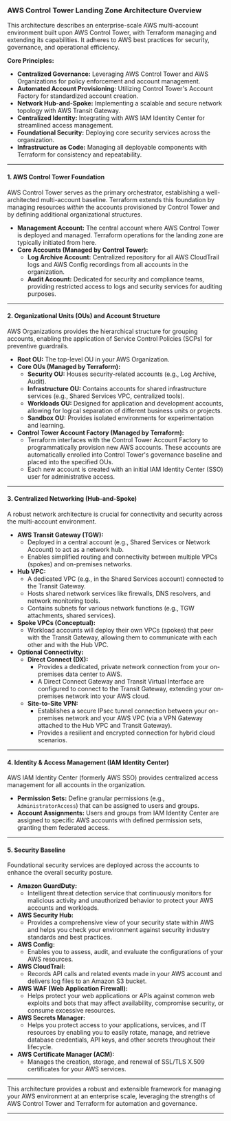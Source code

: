 ### AWS Control Tower Landing Zone Architecture Overview

This architecture describes an enterprise-scale AWS multi-account environment built upon AWS Control Tower, with Terraform managing and extending its capabilities. It adheres to AWS best practices for security, governance, and operational efficiency.

**Core Principles:**

*   **Centralized Governance:** Leveraging AWS Control Tower and AWS Organizations for policy enforcement and account management.
*   **Automated Account Provisioning:** Utilizing Control Tower's Account Factory for standardized account creation.
*   **Network Hub-and-Spoke:** Implementing a scalable and secure network topology with AWS Transit Gateway.
*   **Centralized Identity:** Integrating with AWS IAM Identity Center for streamlined access management.
*   **Foundational Security:** Deploying core security services across the organization.
*   **Infrastructure as Code:** Managing all deployable components with Terraform for consistency and repeatability.

---

#### **1. AWS Control Tower Foundation**

AWS Control Tower serves as the primary orchestrator, establishing a well-architected multi-account baseline. Terraform extends this foundation by managing resources *within* the accounts provisioned by Control Tower and by defining additional organizational structures.

*   **Management Account:** The central account where AWS Control Tower is deployed and managed. Terraform operations for the landing zone are typically initiated from here.
*   **Core Accounts (Managed by Control Tower):**
    *   **Log Archive Account:** Centralized repository for all AWS CloudTrail logs and AWS Config recordings from all accounts in the organization.
    *   **Audit Account:** Dedicated for security and compliance teams, providing restricted access to logs and security services for auditing purposes.

---

#### **2. Organizational Units (OUs) and Account Structure**

AWS Organizations provides the hierarchical structure for grouping accounts, enabling the application of Service Control Policies (SCPs) for preventive guardrails.

*   **Root OU:** The top-level OU in your AWS Organization.
*   **Core OUs (Managed by Terraform):**
    *   **Security OU:** Houses security-related accounts (e.g., Log Archive, Audit).
    *   **Infrastructure OU:** Contains accounts for shared infrastructure services (e.g., Shared Services VPC, centralized tools).
    *   **Workloads OU:** Designed for application and development accounts, allowing for logical separation of different business units or projects.
    *   **Sandbox OU:** Provides isolated environments for experimentation and learning.
*   **Control Tower Account Factory (Managed by Terraform):**
    *   Terraform interfaces with the Control Tower Account Factory to programmatically provision new AWS accounts. These accounts are automatically enrolled into Control Tower's governance baseline and placed into the specified OUs.
    *   Each new account is created with an initial IAM Identity Center (SSO) user for administrative access.

---

#### **3. Centralized Networking (Hub-and-Spoke)**

A robust network architecture is crucial for connectivity and security across the multi-account environment.

*   **AWS Transit Gateway (TGW):**
    *   Deployed in a central account (e.g., Shared Services or Network Account) to act as a network hub.
    *   Enables simplified routing and connectivity between multiple VPCs (spokes) and on-premises networks.
*   **Hub VPC:**
    *   A dedicated VPC (e.g., in the Shared Services account) connected to the Transit Gateway.
    *   Hosts shared network services like firewalls, DNS resolvers, and network monitoring tools.
    *   Contains subnets for various network functions (e.g., TGW attachments, shared services).
*   **Spoke VPCs (Conceptual):**
    *   Workload accounts will deploy their own VPCs (spokes) that peer with the Transit Gateway, allowing them to communicate with each other and with the Hub VPC.
*   **Optional Connectivity:**
    *   **Direct Connect (DX):**
        *   Provides a dedicated, private network connection from your on-premises data center to AWS.
        *   A Direct Connect Gateway and Transit Virtual Interface are configured to connect to the Transit Gateway, extending your on-premises network into your AWS cloud.
    *   **Site-to-Site VPN:**
        *   Establishes a secure IPsec tunnel connection between your on-premises network and your AWS VPC (via a VPN Gateway attached to the Hub VPC and Transit Gateway).
        *   Provides a resilient and encrypted connection for hybrid cloud scenarios.

---

#### **4. Identity & Access Management (IAM Identity Center)**

AWS IAM Identity Center (formerly AWS SSO) provides centralized access management for all accounts in the organization.

*   **Permission Sets:** Define granular permissions (e.g., `AdministratorAccess`) that can be assigned to users and groups.
*   **Account Assignments:** Users and groups from IAM Identity Center are assigned to specific AWS accounts with defined permission sets, granting them federated access.

---

#### **5. Security Baseline**

Foundational security services are deployed across the accounts to enhance the overall security posture.

*   **Amazon GuardDuty:**
    *   Intelligent threat detection service that continuously monitors for malicious activity and unauthorized behavior to protect your AWS accounts and workloads.
*   **AWS Security Hub:**
    *   Provides a comprehensive view of your security state within AWS and helps you check your environment against security industry standards and best practices.
*   **AWS Config:**
    *   Enables you to assess, audit, and evaluate the configurations of your AWS resources.
*   **AWS CloudTrail:**
    *   Records API calls and related events made in your AWS account and delivers log files to an Amazon S3 bucket.
*   **AWS WAF (Web Application Firewall):**
    *   Helps protect your web applications or APIs against common web exploits and bots that may affect availability, compromise security, or consume excessive resources.
*   **AWS Secrets Manager:**
    *   Helps you protect access to your applications, services, and IT resources by enabling you to easily rotate, manage, and retrieve database credentials, API keys, and other secrets throughout their lifecycle.
*   **AWS Certificate Manager (ACM):**
    *   Manages the creation, storage, and renewal of SSL/TLS X.509 certificates for your AWS services.

---

This architecture provides a robust and extensible framework for managing your AWS environment at an enterprise scale, leveraging the strengths of AWS Control Tower and Terraform for automation and governance.

---
